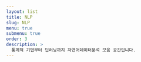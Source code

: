 ```yaml
---
layout: list
title: NLP
slug: NLP
menu: true
submenu: true
order: 3
description: >
  통계적 기법부터 딥러닝까지 자연어데이터분석 모음 공간입니다.
---
```

